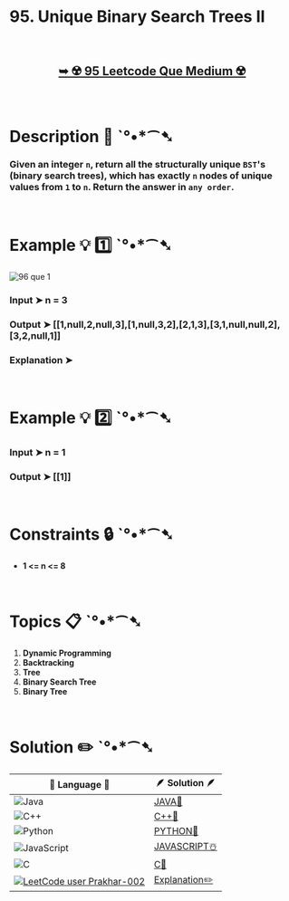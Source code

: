 # 95. Unique Binary Search Trees II

</br>

<h2 align="center"> 

<a href="https://leetcode.com/problems/unique-binary-search-trees-ii/description/"><strong>➥ ☢️ 95 Leetcode Que Medium ☢️ </strong></a>
</h2>

</br>

# Description 📜 ˋ°•*⁀➷

### Given an integer `n`, return all the structurally unique `BST`'s (binary search trees), which has exactly `n` nodes of unique values from `1` to `n`. Return the answer in `any order`.



</br>

# Example 💡 1️⃣ ˋ°•*⁀➷

![96 que 1](https://github.com/Prakhar-002/LEETCODE/assets/136890202/084dc8df-70eb-47c6-a817-44b360790080)


  ### Input  ➤ n = 3

  ### Output  ➤ [[1,null,2,null,3],[1,null,3,2],[2,1,3],[3,1,null,null,2],[3,2,null,1]]

  ### Explanation  ➤ 

</br>

# Example 💡 2️⃣ ˋ°•*⁀➷

  ### Input ➤ n = 1

  ### Output  ➤ [[1]]

</br>

# Constraints 🔒 ˋ°•*⁀➷

- **1 <= n <= 8**

</br>

# Topics 📋 ˋ°•*⁀➷

1. **Dynamic Programming**
2. **Backtracking**
3. **Tree**
4. **Binary Search Tree**
5. **Binary Tree**


</br>

# Solution ✏️ ˋ°•*⁀➷

| 📒 Language 📒  | 🪶 Solution 🪶 |
| ------------- | ------------- |
|  ![Java](https://img.shields.io/badge/java-%23ED8B00.svg?style=for-the-badge&logo=openjdk&logoColor=white)  | [JAVA🍁]() |
|  ![C++](https://img.shields.io/badge/c++-%2300599C.svg?style=for-the-badge&logo=c%2B%2B&logoColor=white)  | [C++🎲]()  |
|  ![Python](https://img.shields.io/badge/python-3670A0?style=for-the-badge&logo=python&logoColor=ffdd54)    | [PYTHON🍰]() |
| ![JavaScript](https://img.shields.io/badge/javascript-%23323330.svg?style=for-the-badge&logo=javascript&logoColor=%23F7DF1E)   | [JAVASCRIPT☃️]() |
|   ![C](https://img.shields.io/badge/c-%2300599C.svg?style=for-the-badge&logo=c&logoColor=white)   | [C💖]()  |
|  [![LeetCode user Prakhar-002](https://img.shields.io/badge/dynamic/json?style=for-the-badge&labelColor=black&color=%23ffa116&label=Solved&query=solvedOverTotal&url=https%3A%2F%2Fleetcode-badge.vercel.app%2Fapi%2Fusers%2FPrakhar-002&logo=leetcode&logoColor=yellow)](https://leetcode.com/Prakhar-002/)  | [Explanation✏️]()  |
